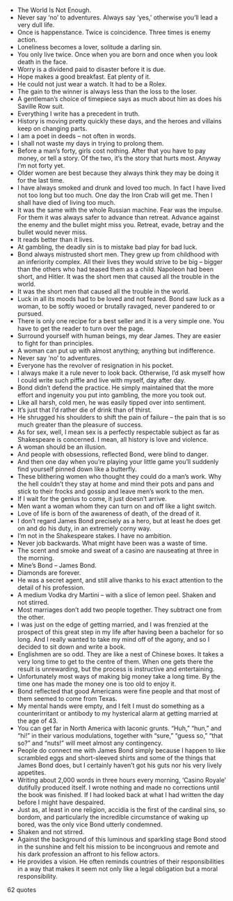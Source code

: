  - The World Is Not Enough.
 - Never say ‘no’ to adventures. Always say ‘yes,’ otherwise you’ll lead a very dull life.
 - Once is happenstance. Twice is coincidence. Three times is enemy action.
 - Loneliness becomes a lover, solitude a darling sin.
 - You only live twice. Once when you are born and once when you look death in the face.
 - Worry is a dividend paid to disaster before it is due.
 - Hope makes a good breakfast. Eat plenty of it.
 - He could not just wear a watch. It had to be a Rolex.
 - The gain to the winner is always less than the loss to the loser.
 - A gentleman’s choice of timepiece says as much about him as does his Saville Row suit.
 - Everything I write has a precedent in truth.
 - History is moving pretty quickly these days, and the heroes and villains keep on changing parts.
 - I am a poet in deeds – not often in words.
 - I shall not waste my days in trying to prolong them.
 - Before a man’s forty, girls cost nothing. After that you have to pay money, or tell a story. Of the two, it’s the story that hurts most. Anyway I’m not forty yet.
 - Older women are best because they always think they may be doing it for the last time.
 - I have always smoked and drunk and loved too much. In fact I have lived not too long but too much. One day the Iron Crab will get me. Then I shall have died of living too much.
 - It was the same with the whole Russian machine. Fear was the impulse. For them it was always safer to advance than retreat. Advance against the enemy and the bullet might miss you. Retreat, evade, betray and the bullet would never miss.
 - It reads better than it lives.
 - At gambling, the deadly sin is to mistake bad play for bad luck.
 - Bond always mistrusted short men. They grew up from childhood with an inferiority complex. All their lives they would strive to be big – bigger than the others who had teased them as a child. Napoleon had been short, and Hitler. It was the short men that caused all the trouble in the world.
 - It was the short men that caused all the trouble in the world.
 - Luck in all its moods had to be loved and not feared. Bond saw luck as a woman, to be softly wooed or brutally ravaged, never pandered to or pursued.
 - There is only one recipe for a best seller and it is a very simple one. You have to get the reader to turn over the page.
 - Surround yourself with human beings, my dear James. They are easier to fight for than principles.
 - A woman can put up with almost anything; anything but indifference.
 - Never say ‘no’ to adventures.
 - Everyone has the revolver of resignation in his pocket.
 - I always make it a rule never to look back. Otherwise, I’d ask myself how I could write such piffle and live with myself, day after day.
 - Bond didn’t defend the practice. He simply maintained that the more effort and ingenuity you put into gambling, the more you took out.
 - Like all harsh, cold men, he was easily tipped over into sentiment.
 - It’s just that I’d rather die of drink than of thirst.
 - He shrugged his shoulders to shift the pain of failure – the pain that is so much greater than the pleasure of success.
 - As for sex, well, I mean sex is a perfectly respectable subject as far as Shakespeare is concerned. I mean, all history is love and violence.
 - A woman should be an illusion.
 - And people with obsessions, reflected Bond, were blind to danger.
 - And then one day when you’re playing your little game you’ll suddenly find yourself pinned down like a butterfly.
 - These blithering women who thought they could do a man’s work. Why the hell couldn’t they stay at home and mind their pots and pans and stick to their frocks and gossip and leave men’s work to the men.
 - If I wait for the genius to come, it just doesn’t arrive.
 - Men want a woman whom they can turn on and off like a light switch.
 - Love of life is born of the awareness of death, of the dread of it.
 - I don’t regard James Bond precisely as a hero, but at least he does get on and do his duty, in an extremely corny way.
 - I’m not in the Shakespeare stakes. I have no ambition.
 - Never job backwards. What might have been was a waste of time.
 - The scent and smoke and sweat of a casino are nauseating at three in the morning.
 - Mine’s Bond – James Bond.
 - Diamonds are forever.
 - He was a secret agent, and still alive thanks to his exact attention to the detail of his profession.
 - A medium Vodka dry Martini – with a slice of lemon peel. Shaken and not stirred.
 - Most marriages don’t add two people together. They subtract one from the other.
 - I was just on the edge of getting married, and I was frenzied at the prospect of this great step in my life after having been a bachelor for so long. And I really wanted to take my mind off of the agony, and so I decided to sit down and write a book.
 - Englishmen are so odd. They are like a nest of Chinese boxes. It takes a very long time to get to the centre of them. When one gets there the result is unrewarding, but the process is instructive and entertaining.
 - Unfortunately most ways of making big money take a long time. By the time one has made the money one is too old to enjoy it.
 - Bond reflected that good Americans were fine people and that most of them seemed to come from Texas.
 - My mental hands were empty, and I felt I must do something as a counterirritant or antibody to my hysterical alarm at getting married at the age of 43.
 - You can get far in North America with laconic grunts. “Huh,” “hun,” and “hi!” in their various modulations, together with “sure,” “guess so,” “that so?” and “nuts!” will meet almost any contingency.
 - People do connect me with James Bond simply because I happen to like scrambled eggs and short-sleeved shirts and some of the things that James Bond does, but I certainly haven’t got his guts nor his very lively appetites.
 - Writing about 2,000 words in three hours every morning, ‘Casino Royale’ dutifully produced itself. I wrote nothing and made no corrections until the book was finished. If I had looked back at what I had written the day before I might have despaired.
 - Just as, at least in one religion, accidia is the first of the cardinal sins, so bordom, and particularly the incredible circumstance of waking up bored, was the only vice Bond utterly condemned.
 - Shaken and not stirred.
 - Against the background of this luminous and sparkling stage Bond stood in the sunshine and felt his mission to be incongruous and remote and his dark profession an affront to his fellow actors.
 - He provides a vision. He often reminds countries of their responsibilities in a way that makes it seem not only like a legal obligation but a moral responsibility.

62 quotes